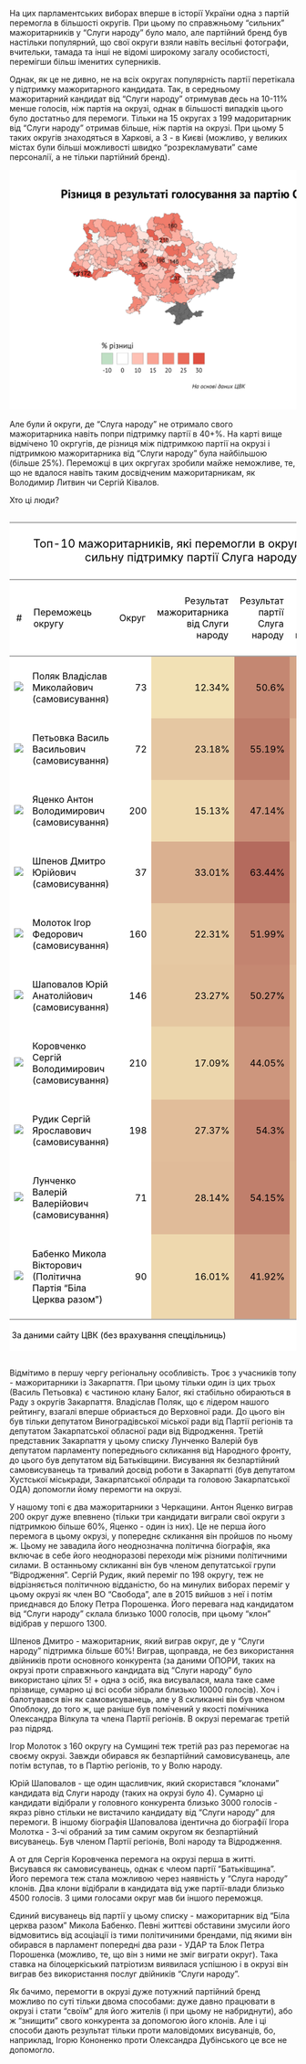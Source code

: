 На цих парламентських виборах вперше в історії України одна з партій
перемогла в більшості округів. При цьому по справжньому “сильних”
мажоритарників у “Слуги народу” було мало, але партійний бренд був
настільки популярний, що свої округи взяли навіть весільні фотографи,
вчительки, тамада та інші не відомі широкому загалу особистості,
перемігши більш іменитих суперників.

Однак, як це не дивно, не на всіх округах популярність партії перетікала
у підтримку мажоритарного кандидата. Так, в середньому мажоритарний
кандидат від “Слуги народу” отримував десь на 10-11% менше голосів,
ніж партія на окрузі, однак в більшості випадків цього було достатньо
для перемоги. Тільки на 15 округах з 199 мадоритарник від “Слуги
народу” отримав більше, ніж партія на окрузі. При цьому 5 таких
округів знаходяться в Харкові, а 3 - в Києві (можливо, у великих
містах були більші можливості швидко “розрекламувати” саме
персоналії, а не тільки партійний бренд).

![](majors_mutanty_files/figure-gfm/unnamed-chunk-2-1.png)<!-- -->

Але були й округи, де “Слуга народу” не отримало свого мажоритарника
навіть попри підтримку партії в 40+%. На карті вище відмічено 10
окргугів, де різниця між підтримкою партії на окрузі і підтримкою
мажоритарника від “Слуги народу” була найбільшою (більше 25%).
Переможці в цих окргугах зробили майже неможливе, те, що не
вдалося навіть таким досвідченим мажоритарникам, як Володимир
Литвин чи Сергій Ківалов.

Хто ці люди?

<!--html_preserve-->

<style>html {
  font-family: -apple-system, BlinkMacSystemFont, 'Segoe UI', Roboto, Oxygen, Ubuntu, Cantarell, 'Helvetica Neue', 'Fira Sans', 'Droid Sans', Arial, sans-serif;
}

#kmuzvsvblv .gt_table {
  display: table;
  border-collapse: collapse;
  margin-left: auto;
  margin-right: auto;
  color: #000000;
  font-size: 16px;
  background-color: #FFFFFF;
  /* table.background.color */
  width: auto;
  /* table.width */
  border-top-style: solid;
  /* table.border.top.style */
  border-top-width: 2px;
  /* table.border.top.width */
  border-top-color: #A8A8A8;
  /* table.border.top.color */
}

#kmuzvsvblv .gt_heading {
  background-color: #FFFFFF;
  /* heading.background.color */
  border-bottom-color: #FFFFFF;
}

#kmuzvsvblv .gt_title {
  color: #000000;
  font-size: 125%;
  /* heading.title.font.size */
  padding-top: 4px;
  /* heading.top.padding */
  padding-bottom: 1px;
  border-bottom-color: #FFFFFF;
  border-bottom-width: 0;
}

#kmuzvsvblv .gt_subtitle {
  color: #000000;
  font-size: 85%;
  /* heading.subtitle.font.size */
  padding-top: 1px;
  padding-bottom: 4px;
  /* heading.bottom.padding */
  border-top-color: #FFFFFF;
  border-top-width: 0;
}

#kmuzvsvblv .gt_bottom_border {
  border-bottom-style: solid;
  /* heading.border.bottom.style */
  border-bottom-width: 2px;
  /* heading.border.bottom.width */
  border-bottom-color: #A8A8A8;
  /* heading.border.bottom.color */
}

#kmuzvsvblv .gt_column_spanner {
  border-bottom-style: solid;
  border-bottom-width: 2px;
  border-bottom-color: #A8A8A8;
  padding-top: 4px;
  padding-bottom: 4px;
}

#kmuzvsvblv .gt_col_heading {
  color: #000000;
  background-color: #FFFFFF;
  /* column_labels.background.color */
  font-size: 16px;
  /* column_labels.font.size */
  font-weight: initial;
  /* column_labels.font.weight */
  vertical-align: middle;
  padding: 10px;
  margin: 10px;
}

#kmuzvsvblv .gt_sep_right {
  border-right: 5px solid #FFFFFF;
}

#kmuzvsvblv .gt_group_heading {
  padding: 8px;
  color: #000000;
  background-color: #FFFFFF;
  /* row_group.background.color */
  font-size: 16px;
  /* row_group.font.size */
  font-weight: initial;
  /* row_group.font.weight */
  border-top-style: solid;
  /* row_group.border.top.style */
  border-top-width: 2px;
  /* row_group.border.top.width */
  border-top-color: #A8A8A8;
  /* row_group.border.top.color */
  border-bottom-style: solid;
  /* row_group.border.bottom.style */
  border-bottom-width: 2px;
  /* row_group.border.bottom.width */
  border-bottom-color: #A8A8A8;
  /* row_group.border.bottom.color */
  vertical-align: middle;
}

#kmuzvsvblv .gt_empty_group_heading {
  padding: 0.5px;
  color: #000000;
  background-color: #FFFFFF;
  /* row_group.background.color */
  font-size: 16px;
  /* row_group.font.size */
  font-weight: initial;
  /* row_group.font.weight */
  border-top-style: solid;
  /* row_group.border.top.style */
  border-top-width: 2px;
  /* row_group.border.top.width */
  border-top-color: #A8A8A8;
  /* row_group.border.top.color */
  border-bottom-style: solid;
  /* row_group.border.bottom.style */
  border-bottom-width: 2px;
  /* row_group.border.bottom.width */
  border-bottom-color: #A8A8A8;
  /* row_group.border.bottom.color */
  vertical-align: middle;
}

#kmuzvsvblv .gt_striped {
  background-color: #f2f2f2;
}

#kmuzvsvblv .gt_from_md > :first-child {
  margin-top: 0;
}

#kmuzvsvblv .gt_from_md > :last-child {
  margin-bottom: 0;
}

#kmuzvsvblv .gt_row {
  padding: 8px;
  /* row.padding */
  margin: 10px;
  vertical-align: middle;
}

#kmuzvsvblv .gt_stub {
  border-right-style: solid;
  border-right-width: 2px;
  border-right-color: #A8A8A8;
  padding-left: 12px;
}

#kmuzvsvblv .gt_summary_row {
  color: #000000;
  background-color: #FFFFFF;
  /* summary_row.background.color */
  padding: 8px;
  /* summary_row.padding */
  text-transform: inherit;
  /* summary_row.text_transform */
}

#kmuzvsvblv .gt_grand_summary_row {
  color: #000000;
  background-color: #FFFFFF;
  /* grand_summary_row.background.color */
  padding: 8px;
  /* grand_summary_row.padding */
  text-transform: inherit;
  /* grand_summary_row.text_transform */
}

#kmuzvsvblv .gt_first_summary_row {
  border-top-style: solid;
  border-top-width: 2px;
  border-top-color: #A8A8A8;
}

#kmuzvsvblv .gt_first_grand_summary_row {
  border-top-style: double;
  border-top-width: 6px;
  border-top-color: #A8A8A8;
}

#kmuzvsvblv .gt_table_body {
  border-top-style: solid;
  /* table_body.border.top.style */
  border-top-width: 2px;
  /* table_body.border.top.width */
  border-top-color: #A8A8A8;
  /* table_body.border.top.color */
  border-bottom-style: solid;
  /* table_body.border.bottom.style */
  border-bottom-width: 2px;
  /* table_body.border.bottom.width */
  border-bottom-color: #A8A8A8;
  /* table_body.border.bottom.color */
}

#kmuzvsvblv .gt_footnote {
  font-size: 90%;
  /* footnote.font.size */
  padding: 4px;
  /* footnote.padding */
}

#kmuzvsvblv .gt_sourcenote {
  font-size: 90%;
  /* sourcenote.font.size */
  padding: 4px;
  /* sourcenote.padding */
}

#kmuzvsvblv .gt_center {
  text-align: center;
}

#kmuzvsvblv .gt_left {
  text-align: left;
}

#kmuzvsvblv .gt_right {
  text-align: right;
  font-variant-numeric: tabular-nums;
}

#kmuzvsvblv .gt_font_normal {
  font-weight: normal;
}

#kmuzvsvblv .gt_font_bold {
  font-weight: bold;
}

#kmuzvsvblv .gt_font_italic {
  font-style: italic;
}

#kmuzvsvblv .gt_super {
  font-size: 65%;
}

#kmuzvsvblv .gt_footnote_glyph {
  font-style: italic;
  font-size: 65%;
}
</style>

<div id="kmuzvsvblv" style="overflow-x:auto;overflow-y:auto;width:auto;height:auto;">

<!--gt table start-->

<table class="gt_table">

<thead>

<tr>

<th colspan="6" class="gt_heading gt_title gt_font_normal gt_center">

Топ-10 мажоритарників, які перемогли в округах попри сильну підтримку
партії Слуга
народу

</th>

</tr>

<tr>

<th colspan="6" class="gt_heading gt_subtitle gt_font_normal gt_center gt_bottom_border">

</th>

</tr>

</thead>

<tr>

<th class="gt_col_heading gt_right" rowspan="1" colspan="1">

\#

</th>

<th class="gt_col_heading gt_left" rowspan="1" colspan="1">

Переможець округу

</th>

<th class="gt_col_heading gt_right" rowspan="1" colspan="1">

Округ

</th>

<th class="gt_col_heading gt_right" rowspan="1" colspan="1">

Результат мажоритарника від Слуги народу

</th>

<th class="gt_col_heading gt_right" rowspan="1" colspan="1">

Результат партії Слуга народу

</th>

<th class="gt_col_heading gt_right" rowspan="1" colspan="1">

Різниця в результаті партії і
мажоритарника

</th>

</tr>

<tbody class="gt_table_body">

<tr>

<td class="gt_row gt_right" style="background-color:white;">

<img src="https://www.cvk.gov.ua/pls/vnd2019/showcandimgpt001f01=919pf7201=15310.jpg" style="height:50px;">

</td>

<td class="gt_row gt_left" style="background-color:white;">

Поляк Владіслав Миколайович
(самовисування)

</td>

<td class="gt_row gt_right" style="background-color:white;">

73

</td>

<td class="gt_row gt_right" style="background-color:#F2E1B5;color:#000000FF;">

12.34%

</td>

<td class="gt_row gt_right" style="background-color:#C48772;color:#000000FF;">

50.6%

</td>

<td class="gt_row gt_right" style="background-color:#D4A487;color:#000000FF;">

38.26%

</td>

</tr>

<tr>

<td class="gt_row gt_right gt_striped" style="background-color:white;">

<img src="https://www.cvk.gov.ua/pls/vnd2019/showcandimgpt001f01=919pf7201=15416.jpg" style="height:50px;">

</td>

<td class="gt_row gt_left gt_striped" style="background-color:white;">

Петьовка Василь Васильович
(самовисування)

</td>

<td class="gt_row gt_right gt_striped" style="background-color:white;">

72

</td>

<td class="gt_row gt_right gt_striped" style="background-color:#E5C7A2;color:#000000FF;">

23.18%

</td>

<td class="gt_row gt_right gt_striped" style="background-color:#BE7D6A;color:#000000FF;">

55.19%

</td>

<td class="gt_row gt_right gt_striped" style="background-color:#DBB292;color:#000000FF;">

32.01%

</td>

</tr>

<tr>

<td class="gt_row gt_right" style="background-color:white;">

<img src="https://www.cvk.gov.ua/pls/vnd2019/showcandimgpt001f01=919pf7201=15330.jpg" style="height:50px;">

</td>

<td class="gt_row gt_left" style="background-color:white;">

Яценко Антон Володимирович
(самовисування)

</td>

<td class="gt_row gt_right" style="background-color:white;">

200

</td>

<td class="gt_row gt_right" style="background-color:#EFDAB0;color:#000000FF;">

15.13%

</td>

<td class="gt_row gt_right" style="background-color:#C98F78;color:#000000FF;">

47.14%

</td>

<td class="gt_row gt_right" style="background-color:#DBB292;color:#000000FF;">

32.01%

</td>

</tr>

<tr>

<td class="gt_row gt_right gt_striped" style="background-color:white;">

<img src="https://www.cvk.gov.ua/pls/vnd2019/showcandimgpt001f01=919pf7201=15136.jpg" style="height:50px;">

</td>

<td class="gt_row gt_left gt_striped" style="background-color:white;">

Шпенов Дмитро Юрійович
(самовисування)

</td>

<td class="gt_row gt_right gt_striped" style="background-color:white;">

37

</td>

<td class="gt_row gt_right gt_striped" style="background-color:#DAB090;color:#000000FF;">

33.01%

</td>

<td class="gt_row gt_right gt_striped" style="background-color:#B46A5D;color:#000000FF;">

63.44%

</td>

<td class="gt_row gt_right gt_striped" style="background-color:#DDB695;color:#000000FF;">

30.43%

</td>

</tr>

<tr>

<td class="gt_row gt_right" style="background-color:white;">

<img src="https://www.cvk.gov.ua/pls/vnd2019/showcandimgpt001f01=919pf7201=17299.jpg" style="height:50px;">

</td>

<td class="gt_row gt_left" style="background-color:white;">

Молоток Ігор Федорович
(самовисування)

</td>

<td class="gt_row gt_right" style="background-color:white;">

160

</td>

<td class="gt_row gt_right" style="background-color:#E6C9A3;color:#000000FF;">

22.31%

</td>

<td class="gt_row gt_right" style="background-color:#C38470;color:#000000FF;">

51.99%

</td>

<td class="gt_row gt_right" style="background-color:#DEB896;color:#000000FF;">

29.69%

</td>

</tr>

<tr>

<td class="gt_row gt_right gt_striped" style="background-color:white;">

<img src="https://www.cvk.gov.ua/pls/vnd2019/showcandimgpt001f01=919pf7201=15333.jpg" style="height:50px;">

</td>

<td class="gt_row gt_left gt_striped" style="background-color:white;">

Шаповалов Юрій Анатолійович
(самовисування)

</td>

<td class="gt_row gt_right gt_striped" style="background-color:white;">

146

</td>

<td class="gt_row gt_right gt_striped" style="background-color:#E5C7A1;color:#000000FF;">

23.27%

</td>

<td class="gt_row gt_right gt_striped" style="background-color:#C58872;color:#000000FF;">

50.27%

</td>

<td class="gt_row gt_right gt_striped" style="background-color:#E1BE9B;color:#000000FF;">

27.01%

</td>

</tr>

<tr>

<td class="gt_row gt_right" style="background-color:white;">

<img src="https://www.cvk.gov.ua/pls/vnd2019/showcandimgpt001f01=919pf7201=17189.jpg" style="height:50px;">

</td>

<td class="gt_row gt_left" style="background-color:white;">

Коровченко Сергій Володимирович
(самовисування)

</td>

<td class="gt_row gt_right" style="background-color:white;">

210

</td>

<td class="gt_row gt_right" style="background-color:#ECD6AC;color:#000000FF;">

17.09%

</td>

<td class="gt_row gt_right" style="background-color:#CD967D;color:#000000FF;">

44.05%

</td>

<td class="gt_row gt_right" style="background-color:#E1BE9B;color:#000000FF;">

26.96%

</td>

</tr>

<tr>

<td class="gt_row gt_right gt_striped" style="background-color:white;">

<img src="https://www.cvk.gov.ua/pls/vnd2019/showcandimgpt001f01=919pf7201=15386.jpg" style="height:50px;">

</td>

<td class="gt_row gt_left gt_striped" style="background-color:white;">

Рудик Сергій Ярославович
(самовисування)

</td>

<td class="gt_row gt_right gt_striped" style="background-color:white;">

198

</td>

<td class="gt_row gt_right gt_striped" style="background-color:#E1BD9A;color:#000000FF;">

27.37%

</td>

<td class="gt_row gt_right gt_striped" style="background-color:#C07F6C;color:#000000FF;">

54.3%

</td>

<td class="gt_row gt_right gt_striped" style="background-color:#E1BE9B;color:#000000FF;">

26.93%

</td>

</tr>

<tr>

<td class="gt_row gt_right" style="background-color:white;">

<img src="https://www.cvk.gov.ua/pls/vnd2019/showcandimgpt001f01=919pf7201=17065.jpg" style="height:50px;">

</td>

<td class="gt_row gt_left" style="background-color:white;">

Лунченко Валерій Валерійович
(самовисування)

</td>

<td class="gt_row gt_right" style="background-color:white;">

71

</td>

<td class="gt_row gt_right" style="background-color:#E0BB99;color:#000000FF;">

28.14%

</td>

<td class="gt_row gt_right" style="background-color:#C07F6C;color:#000000FF;">

54.15%

</td>

<td class="gt_row gt_right" style="background-color:#E2C19C;color:#000000FF;">

26.01%

</td>

</tr>

<tr>

<td class="gt_row gt_right gt_striped" style="background-color:white;">

<img src="https://www.cvk.gov.ua/pls/vnd2019/showcandimgpt001f01=919pf7201=15353.jpg" style="height:50px;">

</td>

<td class="gt_row gt_left gt_striped" style="background-color:white;">

Бабенко Микола Вікторович (Політична Партія “Біла Церква
разом”)

</td>

<td class="gt_row gt_right gt_striped" style="background-color:white;">

90

</td>

<td class="gt_row gt_right gt_striped" style="background-color:#EED8AE;color:#000000FF;">

16.01%

</td>

<td class="gt_row gt_right gt_striped" style="background-color:#CF9B81;color:#000000FF;">

41.92%

</td>

<td class="gt_row gt_right gt_striped" style="background-color:#E2C19D;color:#000000FF;">

25.91%

</td>

</tr>

</tbody>

<tfoot>

<tr>

<td colspan="7" class="gt_sourcenote">

За даними сайту ЦВК (без врахування спецдільниць)

</td>

</tr>

</tfoot>

</table>

<!--gt table end-->

</div>

<!--/html_preserve-->

Відмітимо в першу чергу регіональну особливість. Троє з учасників топу -
мажоритарники із Закарпаття. При цьому тільки один із цих трьох (Василь
Петьовка) є частиною клану Балог, які стабільно обираються в Раду з
округів Закарпаття. Владіслав Поляк, що є лідером нашого рейтингу,
взагалі вперше обриається до Верховної ради. До цього він був тільки
депутатом Виноградівської міської ради від Партії регіонів та
депутатом Закарпатської обласної ради від Відродження. Третій
представник Закарпаття у цьому списку Лунченко Валерій був депутатом
парламенту попереднього скликання від Народного фронту, до цього був
депутатом від Батьківщини. Висування як безпартійний самовисуванець та
тривалий досвід роботи в Закарпатті (був депутатом Хустської міськради,
Закарпатської облради та головою Закарпатської ОДА) допомогли йому
перемогти на окрузі.

У нашому топі є два мажоритарники з Черкащини. Антон Яценко виграв 200
округ дуже впевнено (тільки три кандидати виграли свої округи з
підтримкою більше 60%, Яценко - один із них). Це не перша його
перемога в цьому окрузі, у попереднє скликання він пройшов по ньому
ж. Цьому не завадила його неоднозначна політична біографія, яка включає
в себе його неодноразові переходи між різними політичними силами. В
останньому скликанні він був членом депутатської групи
“Відродження”. Сергій Рудик, який переміг по 198 округу,
теж не відрізняється політичною відданістю, бо на минулих виборах
переміг у цьому окрузі як член ВО “Свобода”, але в 2015 вийшов з
неї і потім приєднався до Блоку Петра Порошенка. Його перевага над
кандидатом від “Слуги народу” склала близько 1000 голосів, при цьому
“клон” відібрав у першого 1300.

Шпенов Дмитро - мажоритарник, який виграв округ, де у “Слуги народу”
підтримка більше 60%\! Виграв, щоправда, не без використання
двійників проти основного конкурента (за даними ОПОРИ, таких на
окрузі проти справжнього кандидата від “Слуги народу” було використано
цілих 5\! + одна з осіб, яка висувалася, мала таке саме прізвище,
сумарно ці всі особи зібрали близько 10000 голосів). Хоч і
балотувався він як самовисуванець, але у 8 скликанні він був
членом Опоблоку, до того ж, ще раніше був помічений у якості
помічника Олександра Вілкула та члена Партії регіонів. В окрузі
перемагає третій раз підряд.

Ігор Молоток з 160 округу на Сумщині теж третій раз раз перемогає на
своєму окрузі. Завжди обирався як безпартійний самовисуванець, але
потім вступав, то в Партію регіонів, то у Волю народу.

Юрій Шаповалов - ще один щасливчик, який скористався “клонами” кандидата
від Слуги народу (таких на окрузі було 4). Сумарно ці кандидати
відібрали у головного конкурента близько 3000 голосів - якраз
рівно стільки не вистачило кандидату від “Слуги народу” для перемоги.
В іншому біографія Шаповалова ідентична до біографії Ігора Молотка -
3-чі обраний за тим самим округом як безпартійний висуванець. Був
членом Партії регіонів, Волі народу та Відродження.

А от для Сергія Коровченка перемога на окрузі перша в житті. Висувався
як самовисуванець, однак є члеом партії “Батьківщина”. Його перемога
теж стала можливою через наявність у “Слуга народу” клонів. Два клони
відібрали в кандидата від уже партії-влади близько 4500 голосів. З цими
голосами округ мав би іншого переможця.

Єдиний висуванець від партії у цьому списку - мажоритарник від “Біла
церква разом” Микола Бабенко. Певні життєві обставини змусили його
відмовитись від асоціації із тими політичиними брендами, під якими він
обирався в парламент попередні два рази - УДАР та Блок Петра Порошенка
(можливо, те, що він з ними не зміг виграти округ). Така ставка на
білоцеркіський патріотизм виявилася успішною і в окрузі він виграв
без використання послуг двійників “Слуги народу”.

Як бачимо, перемогти в окрузі дуже потужний партійний бренд можливо по
суті тільки двома способами: дуже давно працювати в окрузі і стати
“своїм” для його жителів (і при цьому не набриднути), або ж
“знищити” свого конкурента за допомогою його клонів. Але і ці
способи дають результат тільки проти маловідомих висуванців, бо,
наприклад, Ігорю Кононенко проти Олександра Дубінського це все не
допомогло.
